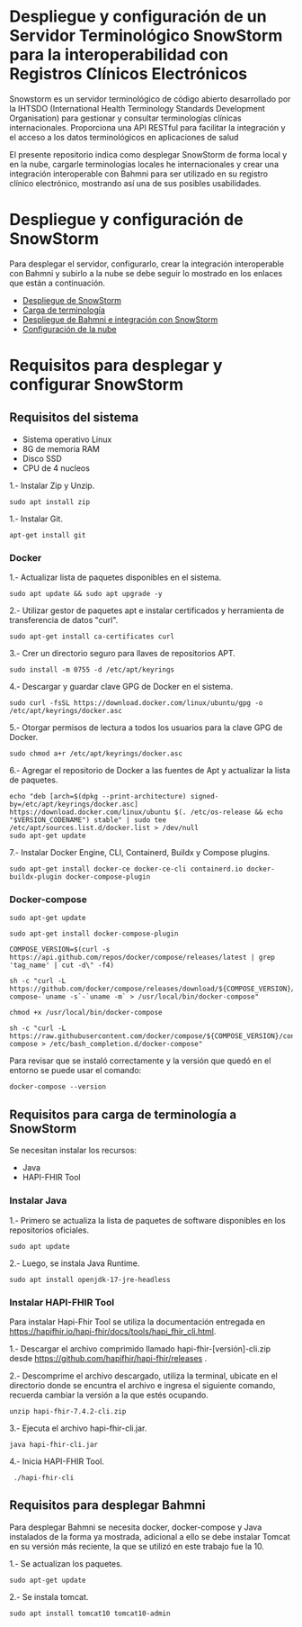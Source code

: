 # Despliegue y configuración de un Servidor Terminológico SnowStorm para la interoperabilidad con Registros Clínicos Electrónicos
Snowstorm es un servidor terminológico de código abierto desarrollado por la IHTSDO (International Health Terminology Standards Development Organisation) para gestionar y consultar terminologías clínicas internacionales. Proporciona una API RESTful para facilitar la integración y el acceso a los datos terminológicos en aplicaciones de salud

El presente repositorio indica como desplegar SnowStorm de forma local y en la nube, cargarle terminologías locales he internacionales y crear una integración interoperable con Bahmni para ser utilizado en su registro clínico electrónico, mostrando así una de sus posibles usabilidades.

# Despliegue y configuración de SnowStorm
Para desplegar el servidor, configurarlo, crear la integración interoperable con Bahmni y subirlo a la nube se debe seguir lo mostrado en los enlaces que están a continuación.
- [Despliegue de SnowStorm](https://github.com/SIMSADIs/Terminology-Server-SnowStorm/blob/deploy-snowstorm/deploy-snowstorm.md)
- [Carga de terminología](https://github.com/SIMSADIs/Terminology-Server-SnowStorm/blob/load-terminology/load-terminology.md)
- [Despliegue de Bahmni e integración con SnowStorm](https://github.com/SIMSADIs/Terminology-Server-SnowStorm/blob/snowstorm-deployment/setup-bahmni.md)
- [Configuración de la nube](https://github.com/SIMSADIs/Servidor-Terminologico-SnowStorm/tree/setting-cloud)


# Requisitos para desplegar y configurar SnowStorm

## Requisitos del sistema

- Sistema operativo Linux
- 8G de memoria RAM
- Disco SSD
- CPU de 4 nucleos

1.- Instalar Zip y Unzip.
```
sudo apt install zip
```
1.- Instalar Git.
```
apt-get install git
```

### Docker

1.- Actualizar lista de paquetes disponibles en el sistema.
```
sudo apt update && sudo apt upgrade -y
```

2.- Utilizar gestor de paquetes apt e instalar certificados y herramienta de transferencia de datos "curl".
```
sudo apt-get install ca-certificates curl
```

3.- Crer un directorio seguro para llaves de repositorios APT.
```
sudo install -m 0755 -d /etc/apt/keyrings
```

4.- Descargar y guardar clave GPG de Docker en el sistema.
```
sudo curl -fsSL https://download.docker.com/linux/ubuntu/gpg -o /etc/apt/keyrings/docker.asc
```

5.- Otorgar permisos de lectura a todos los usuarios para la clave GPG de Docker.
```
sudo chmod a+r /etc/apt/keyrings/docker.asc
```

6.- Agregar el repositorio de Docker a las fuentes de Apt y actualizar la lista de paquetes.
```
echo "deb [arch=$(dpkg --print-architecture) signed-by=/etc/apt/keyrings/docker.asc] https://download.docker.com/linux/ubuntu $(. /etc/os-release && echo "$VERSION_CODENAME") stable" | sudo tee /etc/apt/sources.list.d/docker.list > /dev/null
sudo apt-get update
```

7.- Instalar Docker Engine, CLI, Containerd, Buildx y Compose plugins.
```
sudo apt-get install docker-ce docker-ce-cli containerd.io docker-buildx-plugin docker-compose-plugin
```

### Docker-compose

```
sudo apt-get update
```
```
sudo apt-get install docker-compose-plugin
```

```
COMPOSE_VERSION=$(curl -s https://api.github.com/repos/docker/compose/releases/latest | grep 'tag_name' | cut -d\" -f4)
```
```
sh -c "curl -L https://github.com/docker/compose/releases/download/${COMPOSE_VERSION}/docker-compose-`uname -s`-`uname -m` > /usr/local/bin/docker-compose"
```
```
chmod +x /usr/local/bin/docker-compose
```
```
sh -c "curl -L https://raw.githubusercontent.com/docker/compose/${COMPOSE_VERSION}/contrib/completion/bash/docker-compose > /etc/bash_completion.d/docker-compose"
```

Para revisar que se instaló correctamente y la versión que quedó en el entorno se puede usar el comando:

```
docker-compose --version
```


## Requisitos para carga de terminología a SnowStorm

Se necesitan instalar los recursos:
- Java
- HAPI-FHIR Tool
  

### Instalar Java
1.- Primero se actualiza la lista de paquetes de software disponibles en los repositorios oficiales.
```
sudo apt update
```
2.- Luego, se instala Java Runtime.
```
sudo apt install openjdk-17-jre-headless  
```

### Instalar HAPI-FHIR Tool

Para instalar Hapi-Fhir Tool se utiliza la documentación entregada en https://hapifhir.io/hapi-fhir/docs/tools/hapi_fhir_cli.html.

1.- Descargar el archivo comprimido llamado hapi-fhir-[versión]-cli.zip desde https://github.com/hapifhir/hapi-fhir/releases .

2.- Descomprime el archivo descargado, utiliza la terminal, ubicate en el directorio donde se encuntra el archivo e ingresa el siguiente comando, recuerda cambiar la versión a la que estés ocupando.
```
unzip hapi-fhir-7.4.2-cli.zip
```

3.- Ejecuta el archivo hapi-fhir-cli.jar.
```
java hapi-fhir-cli.jar
```

4.- Inicia HAPI-FHIR Tool.
```
 ./hapi-fhir-cli
```

## Requisitos para desplegar Bahmni


Para desplegar Bahmni se necesita docker, docker-compose y Java instalados de la forma ya mostrada, adicional a ello se debe instalar Tomcat en su versión más reciente, la que se utilizó en este trabajo fue la 10.

1.- Se actualizan los paquetes.
```
sudo apt-get update
```
2.- Se instala tomcat.

```
sudo apt install tomcat10 tomcat10-admin
```

